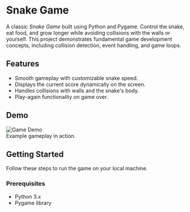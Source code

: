 # Snake Game

A classic *Snake Game* built using Python and Pygame. Control the snake, eat food, and grow longer while avoiding collisions with the walls or yourself. This project demonstrates fundamental game development concepts, including collision detection, event handling, and game loops.

## Features

- Smooth gameplay with customizable snake speed.
- Displays the current score dynamically on the screen.
- Handles collisions with walls and the snake's body.
- Play-again functionality on game over.

## Demo

![Game Demo](./assets/demo.gif)  
Example gameplay in action.

## Getting Started

Follow these steps to run the game on your local machine.

### Prerequisites

- Python 3.x
- Pygame library
